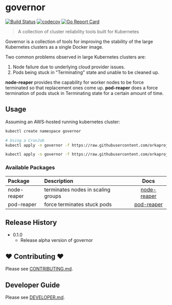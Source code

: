 # governor
[![Build Status](https://travis-ci.org/orkaproj/governor.svg?branch=master)](https://travis-ci.org/orkaproj/governor)
[![codecov](https://codecov.io/gh/orkaproj/governor/branch/master/graph/badge.svg)](https://codecov.io/gh/orkaproj/governor)
[![Go Report Card](https://goreportcard.com/badge/github.com/orkaproj/governor)](https://goreportcard.com/report/github.com/orkaproj/governor)
> A collection of cluster reliability tools built for Kubernetes

Governor is a collection of tools for improving the stability of the large Kubernetes clusters as a single Docker image.

Two common problems observed in large Kubernetes clusters are:

1. Node failure due to underlying cloud provider issues.
2. Pods being stuck in "Terminating" state and unable to be cleaned up.

**node-reaper** provides the capability for worker nodes to be force terminated so that replacement ones come up.
**pod-reaper** does a force termination of pods stuck in Terminating state for a certain amount of time.

## Usage

Assuming an AWS-hosted running kubernetes cluster:

```sh
kubectl create namespace governor

# Using a CronJob
kubectl apply -n governor -f https://raw.githubusercontent.com/orkaproj/governor/master/examples/node-reaper.yaml

kubectl apply -n governor -f https://raw.githubusercontent.com/orkaproj/governor/master/examples/pod-reaper.yaml
```

### Available Packages

| Package | Description | Docs
| :--- | :--- | :---: |
| node-reaper | terminates nodes in scaling groups | [node-reaper](pkg/reaper/README.md#node-reaper) |
| pod-reaper | force terminates stuck pods | [pod-reaper](pkg/reaper/README.md#pod-reaper) |

## Release History

* 0.1.0
  * Release alpha version of governor

## ❤ Contributing ❤

Please see [CONTRIBUTING.md](.github/CONTRIBUTING.md).

## Developer Guide

Please see [DEVELOPER.md](.github/DEVELOPER.md).
